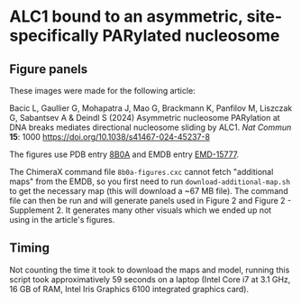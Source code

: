 # ALC1 bound to an asymmetric, site-specifically PARylated nucleosome

## Figure panels

These images were made for the following article:

Bacic L, Gaullier G, Mohapatra J, Mao G, Brackmann K, Panfilov M, Liszczak G,
Sabantsev A & Deindl S (2024) Asymmetric nucleosome PARylation at DNA breaks
mediates directional nucleosome sliding by ALC1. *Nat Commun* **15**: 1000
<https://doi.org/10.1038/s41467-024-45237-8>

The figures use PDB entry [8B0A](https://www.ebi.ac.uk/pdbe/entry/pdb/8B0A) and
EMDB entry [EMD-15777](https://www.ebi.ac.uk/emdb/entry/EMD-15777).

The ChimeraX command file `8b0a-figures.cxc` cannot fetch "additional maps" from
the EMDB, so you first need to run `download-additional-map.sh` to get the
necessary map (this will download a ~67 MB file). The command file can then be
run and will generate panels used in Figure 2 and Figure 2 - Supplement 2. It
generates many other visuals which we ended up not using in the article's
figures.

## Timing

Not counting the time it took to download the maps and model, running this
script took approximatively 59 seconds on a laptop (Intel Core i7 at 3.1 GHz, 16
GB of RAM, Intel Iris Graphics 6100 integrated graphics card).

